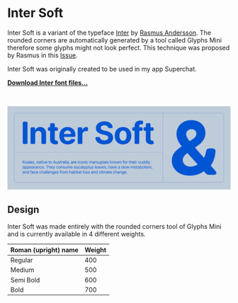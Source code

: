 # Inter Soft

Inter Soft is a variant of the typeface [Inter](https://github.com/rsms/inter) by [Rasmus Andersson](https://github.com/rsms).
The rounded corners are automatically generated by a tool called Glyphs Mini therefore some glyphs might not look perfect.
This technique was proposed by Rasmus in this [Issue](https://github.com/rsms/inter/issues/246).

Inter Soft was originally created to be used in my app Superchat.

[**Download Inter font files…**](https://github.com/lauridskern/inter-soft/releases/latest)

<br>

[![Sample](misc/readme/intro.png)]()

## Design

Inter Soft was made entirely with the rounded corners tool of Glyphs Mini and is currently available in 4 different weights.

| Roman (upright) name | Weight
| -------------------- | ------------
| Regular              | 400
| Medium               | 500
| Semi Bold            | 600
| Bold                 | 700


